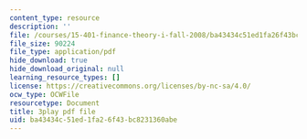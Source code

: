 ```yaml
---
content_type: resource
description: ''
file: /courses/15-401-finance-theory-i-fall-2008/ba43434c51ed1fa26f43bc8231360abe_rMsu4v-UlkA.pdf
file_size: 90224
file_type: application/pdf
hide_download: true
hide_download_original: null
learning_resource_types: []
license: https://creativecommons.org/licenses/by-nc-sa/4.0/
ocw_type: OCWFile
resourcetype: Document
title: 3play pdf file
uid: ba43434c-51ed-1fa2-6f43-bc8231360abe
---
```

